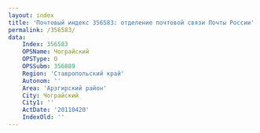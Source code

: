 ```yaml
---
layout: index
title: 'Почтовый индекс 356583: отделение почтовой связи Почты России'
permalink: /356583/
data:
    Index: 356583
    OPSName: Чограйский
    OPSType: О
    OPSSubm: 356889
    Region: 'Ставропольский край'
    Autonom: ''
    Area: 'Арзгирский район'
    City: Чограйский
    City1: ''
    ActDate: '20110420'
    IndexOld: ''
---
```

